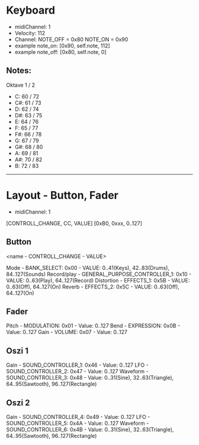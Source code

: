 # Keyboard
- midiChannel: 1
- Velocity: 112
- Channel:
    NOTE_OFF = 0x80
    NOTE_ON = 0x90
- example note_on: [0x90, self.note, 112]
- example note_off: [0x80, self.note, 0]

## Notes:
Oktave 1 / 2
- C: 60 / 72
- C#: 61 / 73
- D: 62 / 74
- D#: 63 / 75
- E: 64 / 76
- F: 65 / 77
- F#: 66 / 78
- G: 67 / 79
- G#: 68 / 80
- A: 69 / 81
- A#: 70 / 82
- B: 72 / 83

---

# Layout - Button, Fader
- midiChannel: 1

[CONTROLL_CHANGE, CC, VALUE]
[0xB0, 0xxx, 0..127]

## Button
<name - CONTROLL_CHANGE - VALUE>

Mode - BANK_SELECT: 0x00 - VALUE: 0..41(Keys), 42..83(Drums), 84..127(Sounds)
Record/play - GENERAL_PURPOSE_CONTROLLER_1: 0x10 - VALUE: 0..63(Play), 64..127(Record)
Distortion - EFFECTS_1: 0x5B - VALUE: 0..63(Off), 64..127(On)
Reverb - EFFECTS_2: 0x5C - VALUE: 0..63(Off), 64..127(On)

## Fader
Pitch - MODULATION: 0x01 - Value: 0..127
Bend - EXPRESSION: 0x0B - Value: 0..127
Gain - VOLUME: 0x07 - Value: 0..127

## Oszi 1
Gain - SOUND_CONTROLLER_1: 0x46 - Value: 0..127
LFO - SOUND_CONTROLLER_2: 0x47 - Value: 0..127
Waveform - SOUND_CONTROLLER_3: 0x48 - Value: 0..31(Sine), 32..63(Triangle), 64..95(Sawtooth), 96..127(Rectangle)

## Oszi 2
Gain - SOUND_CONTROLLER_4: 0x49 - Value: 0..127
LFO - SOUND_CONTROLLER_5: 0x4A - Value: 0..127
Waveform - SOUND_CONTROLLER_6: 0x4B - Value: 0..31(Sine), 32..63(Triangle), 64..95(Sawtooth), 96..127(Rectangle)